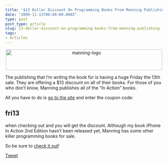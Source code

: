 ```yaml
---
title: '$13 Dollar Discount On Programming Books From Manning Publishing'
date: "2009-11-13T00:00:00.000Z"
type: post 
post_type: article
slug: 13-dollar-discount-on-programming-books-from-manning-publishing
tags: 
- Articles
---
```

<p style="text-align: center;">
  <a href="http://manning.com"><img class="size-full wp-image-617 aligncenter" title="manning-logo" src="http://brandontreb.com/wp-content/uploads/2009/11/manning-logo.png" alt="manning-logo" width="500" height="66" /></a>
</p>

The publishing that I&#8217;m writing the book for is having a huge Friday the 13th sale. They are offering a $13 discount on all of their books. For those of you who don&#8217;t know, Manning publishes all of the &#8220;In Action&#8221; books.

All you have to do is [go to the site][1] and enter the coupon code:

## fri13

when checking out and you will get the discount. Although my book iPhone In Action 2nd Edition hasn&#8217;t been released yet, Manning has some other killer programming books for sale.

So be sure to [check it out][1]!

<div style="">
  <a href="http://twitter.com/share" class="twitter-share-button" data-count="horizontal" data-text="$13 Dollar Discount On Programming Books From Manning Publishing" data-url="http://brandontreb.com/13-dollar-discount-on-programming-books-from-manning-publishing"  data-via="brandontreb" data-related="brandontreb:">Tweet</a>
</div>

 [1]: http://manning.com